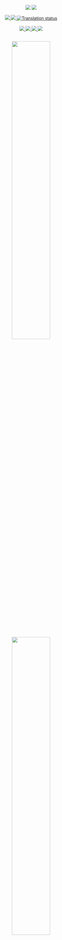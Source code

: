 <p align="center">
  <img src="/art/logo_dark.png#gh-dark-mode-only">
  <img src="/art/logo_light.png#gh-light-mode-only">
</p>
<div align="center">
  <a href="https://github.com/Termux-Monet/termux-monet/actions/workflows/debug_build.yml?query=branch%3Amaster">
    <img src="https://img.shields.io/github/actions/workflow/status/Termux-Monet/termux-monet/debug_build.yml?branch=master&label=Build&logo=gradle"/>
  </a>
  <a href="https://github.com/Termux-Monet/termux-monet/actions/workflows/run_tests.yml?query=branch%3Amaster">
    <img src="https://img.shields.io/github/actions/workflow/status/Termux-Monet/termux-monet/run_tests.yml?branch=master&label=Test&logo=gradle"/>
  </a>
  <a href="https://hosted.weblate.org/engage/termux-monet/">
    <img src="https://hosted.weblate.org/widgets/termux-monet/-/svg-badge.svg" alt="Translation status" />
  </a>
</div>
<br />
<div align="center">
  <a href="https://www.android.com/versions/oreo-8-0/">
    <img src="https://img.shields.io/static/v1?label=Android&message=8%2B&color=brightgreen&style=flat&logo=android&logoColor=white"/>
  </a>
  <a href="https://github.com/Termux-Monet/termux-monet/commits/master">
    <img src="https://img.shields.io/github/last-commit/Termux-Monet/termux-monet/master?color=informational&label=Updated&logo=github"/>
  </a>
  <a href="https://github.com/Termux-Monet/termux-monet/releases">
    <img src="https://badgen.net/github/tag/Termux-Monet/termux-monet?icon=terminal&color=orange&label=Latest"/>
  </a>
  <a href="/LICENSE">
    <img src="https://img.shields.io/badge/License-GPLv3_only-informational.svg?logo=gnu&label=License"/>
  </a>
</div>
<br />

<p align="center">
  <img src="/art/screenshot_dark.png#gh-dark-mode-only" height=50%>
  <img src="/art/screenshot_light.png#gh-light-mode-only" height=50%>
</p>

***

## [Termux-Monet](https://github.com/Termux-Monet/termux-monet) is a discontinued (unmaintained) unofficial, modified fork of [Termux](https://github.com/termux/termux-app), an Android terminal application and Linux environment, with Monet Theming Implementations and Community-made changes.
This project has been developed on my spare time, for me to learn more about Android development. Dont expect consistency, professionality or stability. Feel free to fork and continue the project, if you want to do so. All the commits have been squashed, for ease of development of the next maintainer.
**Good luck!**


***
## MONET IS ONLY AVAILABLE ON `ANDROID 12+`!
#### LOWER VERSIONS WILL DISPLAY A STATIC, BLACK AND WHITE MONET THEME
***

# Termux-Monet can be updated by using [Obtainium](https://github.com/ImranR98/Obtainium)
Here's a quick tutorial on how to add it to the app.
<img src="https://raw.githubusercontent.com/Termux-Monet/termux-monet/master/art/obtainium.png">
***

## Contents
- [Phantom Process Killer](#Phantom-Process-Killer)
- [Nightly Releases](#Nightly-Builds)
- [Wikis](#Wikis)
- [Miscellaneous](#Miscellaneous)
- [True italic fonts](#True-italic-fonts)
- [Displaying images in Termux](#Displaying-images-in-Termux)
- [Running termux from ADB](#Running-termux-from-ADB)
- [Debugging](#Debugging)
- [Disclaimer](#Disclaimer)
- [Forking Instructions](#Forking)
- [Special Thanks](#Special-Thanks)
***

## Termux Monet and Plugins

> The [Termux Monet](https://github.com/Termux-Monet/termux-monet) fork app comes with the following optional modified plugin apps:
>
> **These are Modified Plugins. All these repos are Forks from termux-app**
> - [Termux:Styling](https://github.com/Termux-Monet/termux-styling)
> - [Termux:API](https://github.com/Termux-Monet/termux-api)
> - [Termux:Boot](https://github.com/Termux-Monet/termux-boot)
> - [Termux:Float](https://github.com/Termux-Monet/termux-float)
> - [Termux:Tasker](https://github.com/Termux-Monet/termux-tasker)
> - [Termux:Widget](https://github.com/Termux-Monet/termux-widget)
> - [Termux:GUI](https://github.com/Termux-Monet/termux-gui)

***

## Phantom Process Killer

**NOTICE:**
> **Termux may be unstable on Android 12+.** Android OS will kill any (phantom) processes greater than 32 (limit is for all apps combined) and also kill any processes using excessive CPU. You may get `[Process completed (signal 9) - press Enter]` message in the terminal without actually exiting the shell process yourself. Check the related issue [#2366](https://github.com/termux/termux-app/issues/2366), [issue tracker](https://issuetracker.google.com/u/1/issues/205156966), [gist with details](https://gist.github.com/agnostic-apollo/dc7e47991c512755ff26bd2d31e72ca8) and [this TLDR comment](https://github.com/termux/termux-app/issues/2366#issuecomment-1009269410) on how to disable trimming of phantom processes.

#### Deactivation Instructions (ADB):
- On an ADB console, paste the following commands on the following order:
```
adb shell "/system/bin/device_config set_sync_disabled_for_tests persistent"
```
```
adb shell "/system/bin/device_config put activity_manager max_phantom_processes 2147483647"
```
```
adb shell settings put global settings_enable_monitor_phantom_procs false
```

#### Deactivation Instructions (ROOT):
- On Termux (or any Terminal Emulator), paste the following commands on the following order:
```
su -c /system/bin/device_config set_sync_disabled_for_tests persistent
```
```
su -c /system/bin/device_config put activity_manager max_phantom_processes 2147483647
```
```
su -c setprop persist.sys.fflag.override.settings_enable_monitor_phantom_procs false
```

#### Experimental Method (MAGISK)

- On a Rooted phone with Magisk installed, flash the following module:

    > [![](https://img.shields.io/static/v1?message=LetTheGhostsOut.zip&logo=magisk&labelColor=5c5c5c&color=00af9c&logoColor=white&label=%20&style=for-the-badge)](https://raw.githubusercontent.com/Termux-Monet/termux-monet/master/ppr/PhantomProcessRetainer-main.zip)

- After that, `PhantomProcessKiller might be deactivated on every device boot.` Please make an [issue](https://github.com/Termux-Monet/termux-monet/issues) on this repo if the module didn't work for you.

#### Check if PhantomProcessKiller was Disabled (ROOT):
```
su -c /system/bin/dumpsys activity settings | grep max_phantom_processes
```
```
su -c /system/bin/device_config get activity_manager max_phantom_processes
```
- Both commands above should return `2147483647`

```
su -c getprop persist.sys.fflag.override.settings_enable_monitor_phantom_procs
```
- It should return "false"

***

## Nightly Builds

> Termux-Monet application can be obtained on **GitHub** either from [`GitHub Releases`](https://github.com/Termux-Monet/termux-monet/releases) for **stablier releases** or from [`GitHub Actions`](https://github.com/Termux-Monet/termux-monet/actions/workflows/debug_build.yml) for the latest **unstable releases**.

#### Releases (Stablier)
 - The APKs for `GitHub Releases` will be listed under `Assets` drop-down of a release. These are automatically attached when a new version is released.

#### Nightly (Unstable)
 - The APKs for `GitHub Actions` will be listed under `Artifacts` section of a workflow run. These are created for each commit/push done to the repository and can be used by users who don't want to wait for releases and want to try out the latest features immediately. Note that for seeing action workflows, you **need** to be [**logged into a `GitHub` account**](https://github.com/login) for the `Artifacts` links to be enabled/clickable. If you are using the [`GitHub` app](https://github.com/mobile), then make sure to open workflow link in a browser like Chrome or Firefox that has your GitHub account logged in since the in-app browser may not be logged in. 

**Security warning**: APK files on GitHub are signed with a test key that has been [shared with community](https://github.com/termux/termux-app/blob/master/app/testkey_untrusted.jks). This IS NOT an official developer key and everyone can use it to generate releases for own testing. Be very careful when using Termux GitHub builds obtained elsewhere except https://github.com/termux/termux-app. Everyone is able to use it to forge a malicious Termux update installable over the GitHub build. Think twice about installing Termux builds distributed via Telegram or other social media. If your device get caught by malware, we will not be able to help you.

The [test key](https://github.com/termux/termux-app/blob/master/app/testkey_untrusted.jks) shall not be used to impersonate @termux and can't be used for this anyway. This key is not trusted by us and it is quite easy to detect its use in user generated content.

Keystore information:
```
Alias name: alias
Creation date: Oct 4, 2019
Entry type: PrivateKeyEntry
Certificate chain length: 1
Certificate[1]:
Owner: CN=APK Signer, OU=Earth, O=Earth
Issuer: CN=APK Signer, OU=Earth, O=Earth
Serial number: 29be297b
Valid from: Wed Sep 04 02:03:24 EEST 2019 until: Tue Oct 26 02:03:24 EEST 2049
Certificate fingerprints:
         SHA1: 51:79:55:EA:BF:69:FC:05:7C:41:C7:D3:79:DB:BC:EF:20:AD:85:F2
         SHA256: B6:DA:01:48:0E:EF:D5:FB:F2:CD:37:71:B8:D1:02:1E:C7:91:30:4B:DD:6C:4B:F4:1D:3F:AA:BA:D4:8E:E5:E1
Signature algorithm name: SHA1withRSA (disabled)
Subject Public Key Algorithm: 2048-bit RSA key
Version: 3
```

***

## Wikis

- [Termux Wiki](https://wiki.termux.com/wiki/)
- [Termux App Wiki](https://github.com/termux/termux-app/wiki)
- [Termux Packages Wiki](https://github.com/termux/termux-packages/wiki)

***

## True italic fonts
> As described in https://github.com/termux/termux-app/pull/2829, true italic fonts support can be enabled when placing an italic font in `~/.termux/font-italic.ttf`

***

## Displaying images in Termux

> As described in https://github.com/termux/termux-app/pull/2973, Termux can display images and gifs using sixel and iterm2 protocols.

> For displaying images and gifs using `Sixel`, do `pkg install libsixel` and use `img2sixel image.png`

> For displaying images using `iTerm2`, download the [imgcat](https://iterm2.com/utilities/imgcat) script, and use it with the command `./imgcat image.png`

***

## Dynamic Motd

> As described in [motds: add static motd back and use it as default instead of dynamic motd and add support for custom motd](https://github.com/termux/termux-tools/commit/6a0f5cc138c2c87fef91807fe0244e3531821d4c), in https://github.com/termux/termux-tools/pull/8, and in https://github.com/termux/termux-packages/pull/11250, Termux can now display both standard and dynamic motds.

> For using your own custom dynamic motd, place a `motd.sh` executable file at `~/.termux/`.

> To use the dynamic motd provided by the latest termux-tools package, run `ln -sf $PREFIX/etc/motd.sh ~/.termux/motd.sh`.

***

## Wallpaper support
> As described in https://github.com/termux/termux-app/pull/3079, Wallpapers can be defined either by placing `background_landscape.jpeg` and `background.jpeg` on `.termux` folder or by selecting the option `Set background image` inside the terminal context menu, under "Appearance".
> Background image loading can also be enabled/disabled from settings. From Termux Settings -> Termux -> Termux Style -> Background Image.

> An wallpaper overlay color can be defined through `termux.properties`, by using the key `background-overlay-color=#COLOR`. Supported color formats are `#AARRGGBB` and `#RRGGBB`

***

## Running termux from ADB
> As described in https://github.com/termux/termux-app/pull/1969, it is possible to access Termux directrly from adb shell via run-as. see the following example:

```% adb shell
dreamlte:/ $ run-as com.termux
dreamlte:/data/data/com.termux $ PATH=/data/data/com.termux/files/usr/bin LD_PRELOAD=/data/data/com.termux/files/usr/lib/libtermux-exec.so /data/data/com.termux/files/usr/bin/bash -l
~ $ python
Python 3.9.2 (default, Feb 22 2021, 12:26:04)
[Clang 9.0.8 (https://android.googlesource.com/toolchain/llvm-project 98c855489 on linux
Type "help", "copyright", "credits" or "license" for more information.
>>>
```

***

## Miscellaneous
- [FAQ](https://wiki.termux.com/wiki/FAQ)
- [Termux File System Layout](https://github.com/termux/termux-packages/wiki/Termux-file-system-layout)
- [Differences From Linux](https://wiki.termux.com/wiki/Differences_from_Linux)
- [Package Management](https://wiki.termux.com/wiki/Package_Management)
- [Remote Access](https://wiki.termux.com/wiki/Remote_Access)
- [Backing up Termux](https://wiki.termux.com/wiki/Backing_up_Termux)
- [Terminal Settings](https://wiki.termux.com/wiki/Terminal_Settings)
- [Touch Keyboard](https://wiki.termux.com/wiki/Touch_Keyboard)
- [Android Storage and Sharing Data with Other Apps](https://wiki.termux.com/wiki/Internal_and_external_storage)
- [Android APIs](https://wiki.termux.com/wiki/Termux:API)
- [Moved Termux Packages Hosting From Bintray to IPFS](https://github.com/termux/termux-packages/issues/6348)
- [Running Commands in Termux From Other Apps via `RUN_COMMAND` intent](https://github.com/termux/termux-app/wiki/RUN_COMMAND-Intent)
- [Termux and Android 10](https://github.com/termux/termux-packages/wiki/Termux-and-Android-10)

***

## Debugging

You can help debug problems of the `Termux` app and its plugins by setting appropriate `logcat` `Log Level` in `Termux` app settings -> `<APP_NAME>` -> `Debugging` -> `Log Level` (Requires `Termux` app version `>= 0.118.0`). The `Log Level` defaults to `Normal` and log level `Verbose` currently logs additional information. Its best to revert log level to `Normal` after you have finished debugging since private data may otherwise be passed to `logcat` during normal operation and moreover, additional logging increases execution time.

The plugin apps **do not execute the commands themselves** but send execution intents to `Termux` app, which has its own log level which can be set in `Termux` app settings -> `Termux` -> `Debugging` -> `Log Level`. So you must set log level for both `Termux` and the respective plugin app settings to get all the info.

Once log levels have been set, you can run the `logcat` command in `Termux` app terminal to view the logs in realtime (`Ctrl+c` to stop) or use `logcat -d > logcat.txt` to take a dump of the log. You can also view the logs from a PC over `ADB`. For more information, check official android `logcat` guide [here](https://developer.android.com/studio/command-line/logcat).

Moreover, users can generate termux files `stat` info and `logcat` dump automatically too with terminal's long hold options menu `More` -> `Report Issue` option and selecting `YES` in the prompt shown to add debug info. This can be helpful for reporting and debugging other issues. If the report generated is too large, then `Save To File` option in context menu (3 dots on top right) of `ReportActivity` can be used and the file viewed/shared instead.

Users must post complete report (optionally without sensitive info) when reporting issues. Issues opened with **(partial) screenshots of error reports** instead of text will likely be automatically closed/deleted.

##### Log Levels

- `Off` - Log nothing.
- `Normal` - Start logging error, warn and info messages and stacktraces.
- `Debug` - Start logging debug messages.
- `Verbose` - Start logging verbose messages.
##

***

## Disclaimer
> There's no termux monet official groups other than github.com/termux-monet. If you see any Telegram or Threads group, that's not made by me! Any group that's not mentioned in this README.md is not official.

> Do not report issues occurred in Termux Monet on termux-app repo, unless you're completely certain that this problem is also present in the regular Termux App.
>
> By installing this app, you agree that you're aware of its unstableness.
> 
> I am not responsible for bricked devices, dead SD cards, thermonuclear war, or you getting fired because Termux didn't load. Please do some research if you have any concerns about features and code included in this forked App before installing it! YOU are choosing to replace your Termux app with this one, and if you point the finger at me for messing up your terminal and device, I will laugh at you.
>
> Usage of Termux for attacking/hacking targets without prior mutual consent is illegal. It is the end user's responsibility to obey all applicable local, state and federal laws. Developers assume no liability and are not responsible for any misuse or damage caused by this program.

***

## Forking

- Check [`TermuxConstants`](https://github.com/Termux-Monet/termux-monet/blob/master/termux-shared/src/main/java/com/termux/shared/termux/TermuxConstants.java) javadocs for instructions on what changes to make in the app to change package name.
- Keep targetSdk 28 to avoid login error `not exec("/data/data/com.termux/files/usr/bin/login"): Permission denied`.
- You also need to recompile bootstrap zip for the new package name. Check [building bootstrap](https://github.com/termux/termux-packages/wiki/For-maintainers#build-bootstrap-archives), [here](https://github.com/termux/termux-app/issues/1983) and [here](https://github.com/termux/termux-app/issues/2081#issuecomment-865280111).
- Currently, not all plugins use `TermuxConstants` from `termux-shared` library and have hardcoded `com.termux` values and will need to be manually patched.
- If forking termux plugins, check [Forking and Local Development](https://github.com/Termux-Monet/termux-monet/wiki/Termux-Libraries#forking-and-local-development) for info on how to use termux libraries for plugins.
- Enable GitHub actions and do any commit to build termux. e.g. upload a placeholder file.
- Create empty releases. You don't need to manually upload termux apks, GitHub Actions will do all the job for you.

</div>
